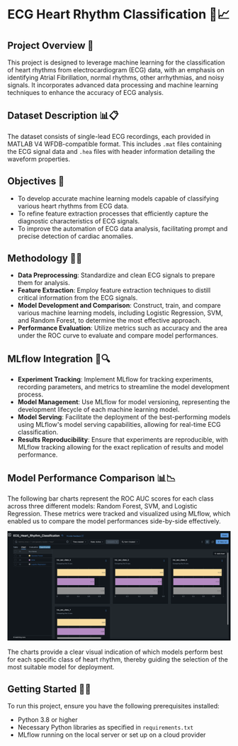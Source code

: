 # ECG Heart Rhythm Classification 💓📈

## Project Overview 🌟
This project is designed to leverage machine learning for the classification of heart rhythms from electrocardiogram (ECG) data, with an emphasis on identifying Atrial Fibrillation, normal rhythms, other arrhythmias, and noisy signals. It incorporates advanced data processing and machine learning techniques to enhance the accuracy of ECG analysis.

## Dataset Description 📊📋
The dataset consists of single-lead ECG recordings, each provided in MATLAB V4 WFDB-compatible format. This includes `.mat` files containing the ECG signal data and `.hea` files with header information detailing the waveform properties.

## Objectives 🎯
- To develop accurate machine learning models capable of classifying various heart rhythms from ECG data.
- To refine feature extraction processes that efficiently capture the diagnostic characteristics of ECG signals.
- To improve the automation of ECG data analysis, facilitating prompt and precise detection of cardiac anomalies.

## Methodology 🔬📝
- **Data Preprocessing**: Standardize and clean ECG signals to prepare them for analysis.
- **Feature Extraction**: Employ feature extraction techniques to distill critical information from the ECG signals.
- **Model Development and Comparison**: Construct, train, and compare various machine learning models, including Logistic Regression, SVM, and Random Forest, to determine the most effective approach.
- **Performance Evaluation**: Utilize metrics such as accuracy and the area under the ROC curve to evaluate and compare model performances.

## MLflow Integration 🚀🔍
- **Experiment Tracking**: Implement MLflow for tracking experiments, recording parameters, and metrics to streamline the model development process.
- **Model Management**: Use MLflow for model versioning, representing the development lifecycle of each machine learning model.
- **Model Serving**: Facilitate the deployment of the best-performing models using MLflow's model serving capabilities, allowing for real-time ECG classification.
- **Results Reproducibility**: Ensure that experiments are reproducible, with MLflow tracking allowing for the exact replication of results and model performance.

## Model Performance Comparison 📊📉

The following bar charts represent the ROC AUC scores for each class across three different models: Random Forest, SVM, and Logistic Regression. These metrics were tracked and visualized using MLflow, which enabled us to compare the model performances side-by-side effectively.

![Model Comparison](reports/model_perf.png)

The charts provide a clear visual indication of which models perform best for each specific class of heart rhythm, thereby guiding the selection of the most suitable model for deployment.

## Getting Started 🚀🔧
To run this project, ensure you have the following prerequisites installed:
- Python 3.8 or higher
- Necessary Python libraries as specified in `requirements.txt`
- MLflow running on the local server or set up on a cloud provider
